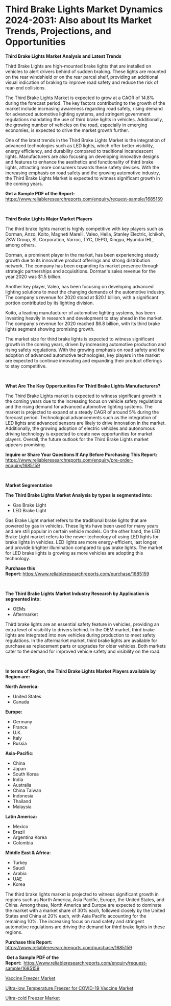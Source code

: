 <p><h1>Third Brake Lights Market Dynamics 2024-2031: Also about Its Market Trends, Projections, and Opportunities</h1></p><p><strong>Third Brake Lights Market Analysis and Latest Trends</strong></p>
<p><p>Third Brake Lights are high-mounted brake lights that are installed on vehicles to alert drivers behind of sudden braking. These lights are mounted on the rear windshield or on the rear parcel shelf, providing an additional visual indication of braking to improve road safety and reduce the risk of rear-end collisions.</p><p>The Third Brake Lights Market is expected to grow at a CAGR of 14.8% during the forecast period. The key factors contributing to the growth of the market include increasing awareness regarding road safety, rising demand for advanced automotive lighting systems, and stringent government regulations mandating the use of third brake lights in vehicles. Additionally, the growing number of vehicles on the road, especially in emerging economies, is expected to drive the market growth further.</p><p>One of the latest trends in the Third Brake Lights Market is the integration of advanced technologies such as LED lights, which offer better visibility, energy efficiency, and durability compared to traditional incandescent lights. Manufacturers are also focusing on developing innovative designs and features to enhance the aesthetics and functionality of third brake lights, attracting more consumers towards these safety devices. With the increasing emphasis on road safety and the growing automotive industry, the Third Brake Lights Market is expected to witness significant growth in the coming years.</p></p>
<p><strong>Get a Sample PDF of the Report:&nbsp;</strong> <a href="https://www.reliableresearchreports.com/enquiry/request-sample/1685159">https://www.reliableresearchreports.com/enquiry/request-sample/1685159</a></p>
<p>&nbsp;</p>
<p><strong>Third Brake Lights Major Market Players</strong></p>
<p><p>The third brake lights market is highly competitive with key players such as Dorman, Anzo, Koito, Magneti Marelli, Valeo, Hella, Stanley Electric, Ichikoh, ZKW Group, SL Corporation, Varroc, TYC, DEPO, Xingyu, Hyundai IHL, among others.</p><p>Dorman, a prominent player in the market, has been experiencing steady growth due to its innovative product offerings and strong distribution network. The company has been expanding its market presence through strategic partnerships and acquisitions. Dorman's sales revenue for the year 2020 was $1.5 billion.</p><p>Another key player, Valeo, has been focusing on developing advanced lighting solutions to meet the changing demands of the automotive industry. The company's revenue for 2020 stood at $20.1 billion, with a significant portion contributed by its lighting division.</p><p>Koito, a leading manufacturer of automotive lighting systems, has been investing heavily in research and development to stay ahead in the market. The company's revenue for 2020 reached $6.8 billion, with its third brake lights segment showing promising growth.</p><p>The market size for third brake lights is expected to witness significant growth in the coming years, driven by increasing automotive production and rising safety regulations. With the growing emphasis on road safety and the adoption of advanced automotive technologies, key players in the market are expected to continue innovating and expanding their product offerings to stay competitive.</p></p>
<p>&nbsp;</p>
<p><strong>What Are The Key Opportunities For Third Brake Lights Manufacturers?</strong></p>
<p><p>The Third Brake Lights market is expected to witness significant growth in the coming years due to the increasing focus on vehicle safety regulations and the rising demand for advanced automotive lighting systems. The market is projected to expand at a steady CAGR of around 5% during the forecast period. Technological advancements such as the integration of LED lights and advanced sensors are likely to drive innovation in the market. Additionally, the growing adoption of electric vehicles and autonomous driving technology is expected to create new opportunities for market players. Overall, the future outlook for the Third Brake Lights market appears promising.</p></p>
<p><strong>Inquire or Share Your Questions If Any Before Purchasing This Report:</strong> <a href="https://www.reliableresearchreports.com/enquiry/pre-order-enquiry/1685159">https://www.reliableresearchreports.com/enquiry/pre-order-enquiry/1685159</a></p>
<p>&nbsp;</p>
<p><strong>Market Segmentation</strong></p>
<p><strong>The Third Brake Lights Market Analysis by types is segmented into:</strong></p>
<p><ul><li>Gas Brake Light</li><li>LED Brake Light</li></ul></p>
<p><p>Gas Brake Light market refers to the traditional brake lights that are powered by gas in vehicles. These lights have been used for many years and are still popular in certain vehicle models. On the other hand, the LED Brake Light market refers to the newer technology of using LED lights for brake lights in vehicles. LED lights are more energy-efficient, last longer, and provide brighter illumination compared to gas brake lights. The market for LED brake lights is growing as more vehicles are adopting this technology.</p></p>
<p><strong>Purchase this Report:&nbsp;</strong><a href="https://www.reliableresearchreports.com/purchase/1685159">https://www.reliableresearchreports.com/purchase/1685159</a></p>
<p>&nbsp;</p>
<p><strong>The Third Brake Lights Market Industry Research by Application is segmented into:</strong></p>
<p><ul><li>OEMs</li><li>Aftermarket</li></ul></p>
<p><p>Third brake lights are an essential safety feature in vehicles, providing an extra level of visibility to drivers behind. In the OEM market, third brake lights are integrated into new vehicles during production to meet safety regulations. In the aftermarket market, third brake lights are available for purchase as replacement parts or upgrades for older vehicles. Both markets cater to the demand for improved vehicle safety and visibility on the road.</p></p>
<p>&nbsp;</p>
<p><strong>In terms of Region, the Third Brake Lights Market Players available by Region are:</strong></p>
<p>
    <p> <strong> North America: </strong>
        <ul>
            <li>United States</li>
            <li>Canada</li>
        </ul>
        </p> 
    <p> <strong> Europe: </strong>
        <ul>
            <li>Germany</li>
            <li>France</li>
            <li>U.K.</li>
            <li>Italy</li>
            <li>Russia</li>
        </ul>
        </p> 
    <p> <strong> Asia-Pacific: </strong>
        <ul>
            <li>China</li>
            <li>Japan</li>
            <li>South Korea</li>
            <li>India</li>
            <li>Australia</li>
            <li>China Taiwan</li>
            <li>Indonesia</li>
            <li>Thailand</li>
            <li>Malaysia</li>
        </ul>
        </p> 
    <p> <strong> Latin America: </strong>
        <ul>
            <li>Mexico</li>
            <li>Brazil</li>
            <li>Argentina Korea</li>
            <li>Colombia</li>
        </ul>
        </p> 
    <p> <strong> Middle East & Africa: </strong>
        <ul>
            <li>Turkey</li>
            <li>Saudi</li>
            <li>Arabia</li>
            <li>UAE</li>
            <li>Korea</li>
        </ul>
    </p>
    </p>
<p><p>The third brake lights market is projected to witness significant growth in regions such as North America, Asia Pacific, Europe, the United States, and China. Among these, North America and Europe are expected to dominate the market with a market share of 30% each, followed closely by the United States and China at 20% each, with Asia Pacific accounting for the remaining 10%. The increasing focus on road safety and stringent automotive regulations are driving the demand for third brake lights in these regions.</p></p>
<p><strong>Purchase this Report: </strong><a href="https://www.reliableresearchreports.com/purchase/1685159">https://www.reliableresearchreports.com/purchase/1685159</a></p>
<p>&nbsp;<strong>Get a Sample PDF of the Report:&nbsp;&nbsp;</strong><a href="https://www.reliableresearchreports.com/enquiry/request-sample/1685159">https://www.reliableresearchreports.com/enquiry/request-sample/1685159</a></p>
<p><strong></strong></p>
<p><p><a href="https://view.publitas.com/reportprime-1/vaccine-freezer-market-size-global-industry-overview-market-segmentation-and-forecast-2023-to-2030/">Vaccine Freezer Market</a></p><p><a href="https://view.publitas.com/reportprime-1/ultra-low-temperature-freezer-for-covid-19-vaccine-market-provides-detailed-segmentation-of-this-market-based-on-type-application-and-region-and-forecast-for-the-period-from-2023-2030/">Ultra-low Temperature Freezer for COVID-19 Vaccine Market</a></p><p><a href="https://view.publitas.com/reportprime-1/ultra-cold-freezer-market-size-evaluating-its-market-trends-growth-and-projections-2023-2030/">Ultra-cold Freezer Market</a></p></p>